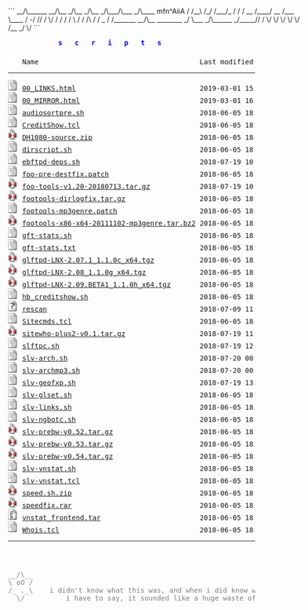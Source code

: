 <html>
  
<head>
  <link rel="shortcut icon" href="favicon.ico?v=2" type="image/x-icon" />
  <link rel="stylesheet" href="/assets/css/style.css" />
</head>
<body>
<div style="width: 600px; margin: 0 auto; margin-top: 20px;">
```
 __/\______  __/\__  _/\__    _/\__  _/\___/\___     _/\____   mfn^AiiA
/         /__\    /_/    /___/_   / /    /  __ /____/  __  /___
\____        /    -/    //    /   \/    /    /     /    /      \
/           /                /\        /          /     _      /
/_______  __/\__  ________  _/  \___  _/\______  _/_____//     /
        \/      \/        \/        \/         \/       /__  _/
                                                           \/
```
</div>
<div style="width: 300px; margin:0 auto; margin-bottom: 10px; color: Blue">
<pre><b>s   c   r   i   p   t   s</b></pre></div>
<pre><img src="/assets/icons/blank.gif" alt="Icon "> Name                                       Last modified      Size  Description<hr><img src="/assets/icons/text.gif" alt="[TXT]"> <a href="00_LINKS.html">00_LINKS.html</a>                              2019-03-01 15:19  2.0K  <b><a href='00_LINKS.html'>LINKS</a></b> to other websites containing scripts etc
<img src="/assets/icons/text.gif" alt="[TXT]"> <a href="00_MIRROR.html">00_MIRROR.html</a>                             2019-03-01 16:41  122   <b><a href='00_MIRROR.html'>MIRROR</a></b> of these files at github
<img src="/assets/icons/text.gif" alt="[TXT]"> <a href="audiosortpre.sh">audiosortpre.sh</a>                            2018-06-05 18:14  788   by slv - little wrapper cscript for audiosorting after pre
<img src="/assets/icons/text.gif" alt="[TXT]"> <a href="CreditShow.tcl">CreditShow.tcl</a>                             2018-06-05 18:14  3.4K  by <b>Holybull</b>, slv - !credits plugin for ngBot. uses hb_creditshow.sh
<img src="/assets/icons/compressed.gif" alt="[   ]"> <a href="DH1080-source.zip">DH1080-source.zip</a>                          2018-06-05 18:14   21K  DH1080_tcl from fish.secure.la (mirror)
<img src="/assets/icons/text.gif" alt="[TXT]"> <a href="dirscript.sh">dirscript.sh</a>                               2018-06-05 18:14   11K  by <b>Jehsom</b>, slv - updated version of mp3 dirscript
<img src="/assets/icons/text.gif" alt="[TXT]"> <a href="ebftpd-deps.sh">ebftpd-deps.sh</a>                             2018-07-19 10:55  318   apt install pkgs for ebftpd
<img src="/assets/icons/text.gif" alt="[TXT]"> <a href="foo-pre-destfix.patch">foo-pre-destfix.patch</a>                      2018-06-05 18:14  389   <font color='Gray'>OLD: little patch to fix destination error on pre</font>
<img src="/assets/icons/compressed.gif" alt="[   ]"> <a href="foo-tools-v1.20-20180713.tar.gz">foo-tools-v1.20-20180713.tar.gz</a>            2018-07-19 10:06  434K  <a href='https://github.com/silv3rr/foo-tools'><b>LATEST:</b> git</a> | fixed/updated foo-tools, incl foopre+mp3genre (<b>tanesha</b>, <a href='https://github.com/silv3rr/foo-tools/graphs/contributors'>1</a>, <a href='https://github.com/glftpd/foo-tools/graphs/contributors'>2</a>)
<img src="/assets/icons/compressed.gif" alt="[   ]"> <a href="footools-dirlogfix.tar.gz">footools-dirlogfix.tar.gz</a>                  2018-06-05 18:14  204K  <font color='Gray'>OLD: by PCFiL - fixes dirlog getting corrupted on 64bit</font>
<img src="/assets/icons/text.gif" alt="[TXT]"> <a href="footools-mp3genre.patch">footools-mp3genre.patch</a>                    2018-06-05 18:14  8.8K  <font color='Gray'>OLD: by slv - ugly patch for foopre to add mp3 genre in PRE</font>
<img src="/assets/icons/compressed.gif" alt="[   ]"> <a href="footools-x86-x64-20111102-mp3genre.tar.bz2">footools-x86-x64-20111102-mp3genre.tar.bz2</a> 2018-06-05 18:14  438K  <font color='Gray'>OLD: by slv - ugly hack for foopre to add mp3 genre in PRE</font>
<img src="/assets/icons/text.gif" alt="[TXT]"> <a href="gft-stats.sh">gft-stats.sh</a>                               2018-06-05 18:14  1.6K  by <b>gft</b> - custom wk/mn/alup stats, exclude users/groups
<img src="/assets/icons/text.gif" alt="[TXT]"> <a href="gft-stats.txt">gft-stats.txt</a>                              2018-06-05 18:14  902   by <b>gft</b> - goes with gft-stats.sh, add these to glftpd.conf
<img src="/assets/icons/compressed.gif" alt="[   ]"> <a href="glftpd-LNX-2.07.1_1.1.0c_x64.tgz">glftpd-LNX-2.07.1_1.1.0c_x64.tgz</a>           2018-06-05 18:14  7.0M  <font color='Gray'>glftpd 2.07.1 linux x64 (mirror) | <a href='#' onClick="window.prompt('SHA512:', '12d317fc6a125e93d373c2be99292bae54e66ac4cb8aff0ea810031a7dbf3ad78309336b2abf9d89b8b34c3936ad51968e7023b940189957c1f627f75bf30518')">show sha512</a></font>
<img src="/assets/icons/compressed.gif" alt="[   ]"> <a href="glftpd-LNX-2.08_1.1.0g_x64.tgz">glftpd-LNX-2.08_1.1.0g_x64.tgz</a>             2018-06-05 18:14  7.1M  <b>LATEST:</b> glftpd 2.08 linux x64 (mirror) | <a href='#' onClick="window.prompt('SHA512:', '4a43e1842992d1e3322cfa804168670ff1f592290e106c653218a599e35a81e9ea7dcc975d1ef2ebeae7587e4e1f60c8e92d77c807d26de693cc821029d55e6f')">show sha512</a>
<img src="/assets/icons/compressed.gif" alt="[   ]"> <a href="glftpd-LNX-2.09.BETA1_1.1.0h_x64.tgz">glftpd-LNX-2.09.BETA1_1.1.0h_x64.tgz</a>       2018-06-05 18:14  7.1M  BETA: glftpd 2.09B1 linux x64 (mirror) | <a href='#' onClick="window.prompt('SHA512:', 'dc8b6233178a37969a7d445e4fa9f18bbbb74b6904f30e69c9d147272ecb64fb9c67cbb619fb7f173c13ba539e8d651079605757365c80539786e3a81c426267')">show sha512</a>
<img src="/assets/icons/text.gif" alt="[TXT]"> <a href="hb_creditshow.sh">hb_creditshow.sh</a>                           2018-06-05 18:14  244   by <b>Holybull</b>, goes with CreditShow.tcl
<img src="/assets/icons/unknown.gif" alt="[   ]"> <a href="rescan">rescan</a>                                     2018-07-09 11:33  508   oneliners for pzs-ng rescan | <a href='rescan.txt'>show txt</a>
<img src="/assets/icons/text.gif" alt="[TXT]"> <a href="Sitecmds.tcl">Sitecmds.tcl</a>                               2018-06-05 18:14  6.1K  <b>by comp</b>, slv - !site plugin updated to work with ngBot
<img src="/assets/icons/compressed.gif" alt="[   ]"> <a href="sitewho-plus2-v0.1.tar.gz">sitewho-plus2-v0.1.tar.gz</a>                  2018-07-19 11:52   11K  by slv - sitewho+2: modded version with user ip/geoip2 country in raw output
<img src="/assets/icons/text.gif" alt="[TXT]"> <a href="slftpc.sh">slftpc.sh</a>                                  2018-07-19 12:18  3.8K  by slv - slftp-cleaner - keeps slFtp dir nice and clean, most useful in cron
<img src="/assets/icons/text.gif" alt="[TXT]"> <a href="slv-arch.sh">slv-arch.sh</a>                                2018-07-20 00:07   18K  archiver for iso, moves to appropriate dirs and creates tvshow/season dirs
<img src="/assets/icons/text.gif" alt="[TXT]"> <a href="slv-archmp3.sh">slv-archmp3.sh</a>                             2018-07-20 00:04  4.6K  archiver for mp3 daydirs and mv wkdirs (with audiosort)
<img src="/assets/icons/text.gif" alt="[TXT]"> <a href="slv-geofxp.sh">slv-geofxp.sh</a>                              2018-07-19 13:46  7.5K  fxpscript to allow/deny country code(s) using geoip2
<img src="/assets/icons/text.gif" alt="[TXT]"> <a href="slv-glset.sh">slv-glset.sh</a>                               2018-06-05 18:14  2.1K  sets gldir for files in bin/sources and sets maxdirlogsize
<img src="/assets/icons/text.gif" alt="[TXT]"> <a href="slv-links.sh">slv-links.sh</a>                               2018-06-05 18:14  1.0K  searches daydirs (0day/pda/mp3/mv) for matching dirs to create symlinks
<img src="/assets/icons/text.gif" alt="[TXT]"> <a href="slv-ngbotc.sh">slv-ngbotc.sh</a>                              2018-06-05 18:14  1.0K  small script to check ngBot changes, use before updating
<img src="/assets/icons/compressed.gif" alt="[   ]"> <a href="slv-prebw-v0.52.tar.gz">slv-prebw-v0.52.tar.gz</a>                     2018-06-05 18:14  2.4K  <font color='Gray'>OLD: pzs-ng dZBot/ngbot plugin to show bw after pre</font>
<img src="/assets/icons/compressed.gif" alt="[   ]"> <a href="slv-prebw-v0.53.tar.gz">slv-prebw-v0.53.tar.gz</a>                     2018-06-05 18:14  2.4K  <font color='Gray'>OLD: pzs-ng dZBot/ngbot plugin to show bw after pre</font>
<img src="/assets/icons/compressed.gif" alt="[   ]"> <a href="slv-prebw-v0.54.tar.gz">slv-prebw-v0.54.tar.gz</a>                     2018-06-05 18:14  2.5K  <a href='https://github.com/silv3rr/slv-prebw'><b>LATEST:</b> git</a> | pzs-ng dZBot/ngbot plugin to show bw after pre
<img src="/assets/icons/text.gif" alt="[TXT]"> <a href="slv-vnstat.sh">slv-vnstat.sh</a>                              2018-06-05 18:14  4.6K  vnstat wrapper for multiple interfaces? i dont even...
<img src="/assets/icons/text.gif" alt="[TXT]"> <a href="slv-vnstat.tcl">slv-vnstat.tcl</a>                             2018-06-05 18:14  902   !vnstat trigger
<img src="/assets/icons/compressed.gif" alt="[   ]"> <a href="speed.sh.zip">speed.sh.zip</a>                               2018-06-05 18:14  560   by <b>?</b> - speed.sh: tweak tcp settings (gbit), with backup
<img src="/assets/icons/compressed.gif" alt="[   ]"> <a href="speedfix.rar">speedfix.rar</a>                               2018-06-05 18:14  307   by <b>?</b> - speedfix.nfo: uses lower buffer sizes than speed.sh, doesnt backup
<img src="/assets/icons/tar.gif" alt="[   ]"> <a href="vnstat_frontend.tar">vnstat_frontend.tar</a>                        2018-06-05 18:14   80K  by <b>Nom</b> - use with http://humdi.net/vnstat
<img src="/assets/icons/text.gif" alt="[TXT]"> <a href="Whois.tcl">Whois.tcl</a>                                  2018-06-05 18:14  5.8K  by <b>comp, E-Liquid</b>, slv - !whois plugin updated to work with ngBot
<hr></pre>
<pre><div style="color: Gray"><div id="lastUpdated" style="display:inline;"></div>
<div style="width: 600px; margin:0 auto;">
__/\__  
\ oO /
/_ ._\    i didn't know what this was, and when i did know what it was,
  \/          i have to say, it sounded like a huge waste of time                           
</div><div style="width: 1200px; margin:0; text-align: right; color: DarkGray;">slv^2014</div></div></pre>
<!-- Matomo Image Tracker--><noscript>
<img src="https://stats.sscripts.ga/piwik/piwik.php?idsite=17&rec=1" style="border:0" alt="" />
</noscript><!-- End Matomo -->
</body></html>
